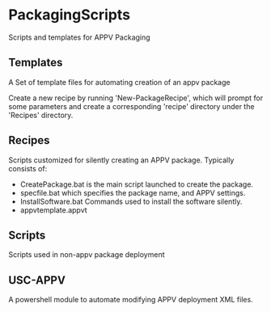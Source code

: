 # PackagingScripts
Scripts and templates for APPV Packaging

## Templates

A Set of template files for automating creation of an appv package

Create a new recipe by running 'New-PackageRecipe', which will 
prompt for some parameters and create a corresponding 'recipe' directory
under the 'Recipes' directory.

## Recipes

Scripts customized for silently creating an APPV package.
Typically consists of:
* CreatePackage.bat is the main script launched to create the package.
* specfile.bat which specifies the package name, and APPV settings.
* InstallSoftware.bat Commands used to install the software silently.
* appvtemplate.appvt

## Scripts

Scripts used in non-appv package deployment

## USC-APPV

A powershell module to automate modifying APPV deployment XML files.
